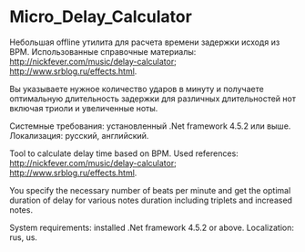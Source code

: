 # Micro_Delay_Calculator

Небольшая offline утилита для расчета времени задержки исходя из BPM. Использованные справочные материалы:  
http://nickfever.com/music/delay-calculator; 
http://www.srblog.ru/effects.html.

Вы указываете нужное количество ударов в минуту и получаете оптимальную длительность задержки для различных длительностей нот включая триоли и увеличенные ноты.

Системные требования: установленный .Net framework 4.5.2 или выше.
Локализация: русский, английский.

Tool to calculate delay time based on BPM. Used references:  
http://nickfever.com/music/delay-calculator; 
http://www.srblog.ru/effects.html.

You specify the necessary number of beats per minute and get the optimal duration of delay for various notes duration including triplets and increased notes.

System requirements: installed .Net framework 4.5.2 or above.
Localization: rus, us.
